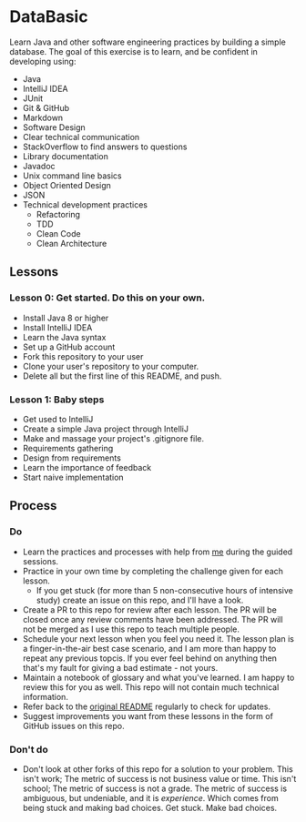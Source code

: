 # DataBasic

Learn Java and other software engineering practices by building a simple database.
The goal of this exercise is to learn, and be confident in developing using:

- Java
- IntelliJ IDEA
- JUnit
- Git & GitHub
- Markdown
- Software Design
- Clear technical communication
- StackOverflow to find answers to questions
- Library documentation
- Javadoc
- Unix command line basics
- Object Oriented Design
- JSON
- Technical development practices
  - Refactoring
  - TDD
  - Clean Code
  - Clean Architecture

## Lessons

### Lesson 0: Get started. Do this on your own.

- Install Java 8 or higher
- Install IntelliJ IDEA
- Learn the Java syntax
- Set up a GitHub account
- Fork this repository to your user
- Clone your user's repository to your computer.
- Delete all but the first line of this README, and push.

### Lesson 1: Baby steps

- Get used to IntelliJ
- Create a simple Java project through IntelliJ
- Make and massage your project's .gitignore file.
- Requirements gathering
- Design from requirements
- Learn the importance of feedback
- Start naive implementation

## Process

### Do

- Learn the practices and processes with help from [me](https://github.com/kinbiko) during the guided sessions.
- Practice in your own time by completing the challenge given for each lesson.
    - If you get stuck (for more than 5 non-consecutive hours of intensive study) create an issue on this repo, and I'll have a look.
- Create a PR to this repo for review after each lesson. The PR will be closed once any review comments have been addressed. The PR will not be merged as I use this repo to teach multiple people.
- Schedule your next lesson when you feel you need it. The lesson plan is a finger-in-the-air best case scenario, and I am more than happy to repeat any previous topcis. If you ever feel behind on anything then that's my fault for giving a bad estimate - not yours.
- Maintain a notebook of glossary and what you've learned. I am happy to review this for you as well. This repo will not contain much technical information.
- Refer back to the [original README](https://github.com/kinbiko/databasic) regularly to check for updates.
- Suggest improvements you want from these lessons in the form of GitHub issues on this repo.

### Don't do

- Don't look at other forks of this repo for a solution to your problem. This isn't work; The metric of success is not business value or time. This isn't school; The metric of success is not a grade. The metric of success is ambiguous, but undeniable, and it is *experience*. Which comes from being stuck and making bad choices. Get stuck. Make bad choices.
